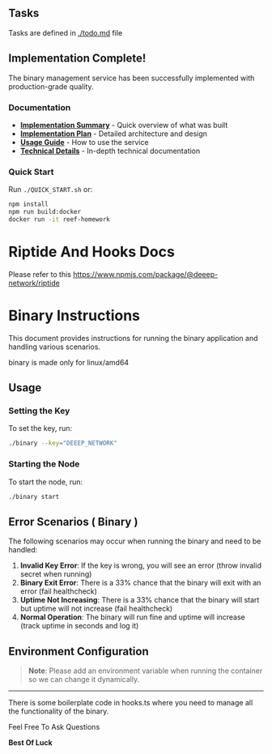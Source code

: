 ## Tasks 

Tasks are defined in [./todo.md](./todo.md) file

## Implementation Complete!

The binary management service has been successfully implemented with production-grade quality.

### Documentation
- **[Implementation Summary](./IMPLEMENTATION_SUMMARY.md)** - Quick overview of what was built
- **[Implementation Plan](./IMPLEMENTATION_PLAN.md)** - Detailed architecture and design
- **[Usage Guide](./USAGE_GUIDE.md)** - How to use the service
- **[Technical Details](./README_IMPLEMENTATION.md)** - In-depth technical documentation

### Quick Start
Run `./QUICK_START.sh` or:
```bash
npm install
npm run build:docker
docker run -it reef-homework
```

# Riptide And Hooks Docs 


Please refer to this 
https://www.npmjs.com/package/@deeep-network/riptide



# Binary Instructions

This document provides instructions for running the binary application and handling various scenarios.

binary is made only for linux/amd64

## Usage

### Setting the Key
To set the key, run:
```bash
./binary --key="DEEEP_NETWORK"
```

### Starting the Node
To start the node, run:
```bash
./binary start
```

## Error Scenarios ( Binary )

The following scenarios may occur when running the binary and need to be handled:

1. **Invalid Key Error**: If the key is wrong, you will see an error (throw invalid secret when running)
2. **Binary Exit Error**: There is a 33% chance that the binary will exit with an error (fail healthcheck)
3. **Uptime Not Increasing**: There is a 33% chance that the binary will start but uptime will not increase (fail healthcheck)
4. **Normal Operation**: The binary will run fine and uptime will increase (track uptime in seconds and log it)

## Environment Configuration

> **Note**: Please add an environment variable when running the container so we can change it dynamically.

---
There is some boilerplate code in hooks.ts where you need to manage all the functionality of the binary.



Feel Free To Ask Questions

**Best Of Luck**
